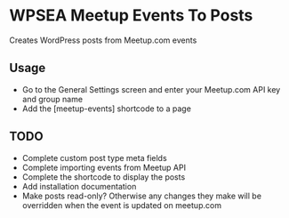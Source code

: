 # WPSEA Meetup Events To Posts

Creates WordPress posts from Meetup.com events


## Usage
* Go to the General Settings screen and enter your Meetup.com API key and group name
* Add the [meetup-events] shortcode to a page 


## TODO
* Complete custom post type meta fields
* Complete importing events from Meetup API
* Complete the shortcode to display the posts
* Add installation documentation
* Make posts read-only? Otherwise any changes they make will be overridden when the event is updated on meetup.com
